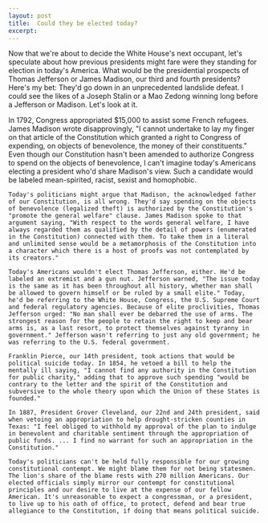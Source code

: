 ```yaml
---
layout: post
title:  Could they be elected today?
excerpt:
---
```




Now that we're about to decide the White House's next occupant, let's speculate about how previous presidents might fare were they standing for election in today's America. What would be the presidential prospects of Thomas Jefferson or James Madison, our third and fourth presidents? Here's my bet: They'd go down in an unprecedented landslide defeat. I could see the likes of a Joseph Stalin or a Mao Zedong winning long before a Jefferson or Madison. Let's look at it.

In 1792, Congress appropriated $15,000 to assist some French refugees. James Madison wrote disapprovingly, "I cannot undertake to lay my finger on that article of the Constitution which granted a right to Congress of expending, on objects of benevolence, the money of their constituents." Even though our Constitution hasn't been amended to authorize Congress to spend on the objects of benevolence, I can't imagine today's Americans electing a president who'd share Madison's view. Such a candidate would be labeled mean-spirited, racist, sexist and homophobic.

	Today's politicians might argue that Madison, the acknowledged father of our Constitution, is all wrong. They'd say spending on the objects of benevolence (legalized theft) is authorized by the Constitution's "promote the general welfare" clause. James Madison spoke to that argument saying, "With respect to the words general welfare, I have always regarded them as qualified by the detail of powers (enumerated in the Constitution) connected with them. To take them in a literal and unlimited sense would be a metamorphosis of the Constitution into a character which there is a host of proofs was not contemplated by its creators."

	Today's Americans wouldn't elect Thomas Jefferson, either. He'd be labeled an extremist and a gun nut. Jefferson warned, "The issue today is the same as it has been throughout all history, whether man shall be allowed to govern himself or be ruled by a small elite." Today, he'd be referring to the White House, Congress, the U.S. Supreme Court and federal regulatory agencies. Because of elite proclivities, Thomas Jefferson urged: "No man shall ever be debarred the use of arms. The strongest reason for the people to retain the right to keep and bear arms is, as a last resort, to protect themselves against tyranny in government." Jefferson wasn't referring to just any old government; he was referring to the U.S. federal government.

	Franklin Pierce, our 14th president, took actions that would be political suicide today. In 1854, he vetoed a bill to help the mentally ill saying, "I cannot find any authority in the Constitution for public charity," adding that to approve such spending "would be contrary to the letter and the spirit of the Constitution and subversive to the whole theory upon which the Union of these States is founded."

	In 1887, President Grover Cleveland, our 22nd and 24th president, said when vetoing an appropriation to help drought-stricken counties in Texas: "I feel obliged to withhold my approval of the plan to indulge in benevolent and charitable sentiment through the appropriation of public funds. ... I find no warrant for such an appropriation in the Constitution."

	Today's politicians can't be held fully responsible for our growing constitutional contempt. We might blame them for not being statesmen. The lion's share of the blame rests with 270 million Americans. Our elected officials simply mirror our contempt for constitutional principles and our desire to live at the expense of our fellow American. It's unreasonable to expect a congressman, or a president, to live up to his oath of office, to protect, defend and bear true allegiance to the Constitution, if doing that means political suicide.

